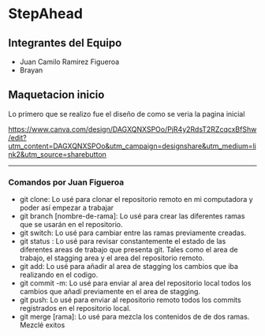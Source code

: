 # StepAhead

## Integrantes del Equipo

- Juan Camilo Ramirez Figueroa
- Brayan 

## Maquetacion inicio

Lo primero que se realizo fue el diseño de como se veria la pagina inicial

https://www.canva.com/design/DAGXQNXSPOo/PjR4y2RdsT2RZcqcxBfShw/edit?utm_content=DAGXQNXSPOo&utm_campaign=designshare&utm_medium=link2&utm_source=sharebutton


---

### Comandos por Juan Figueroa

- git clone: Lo usé para clonar el repositorio remoto en mi computadora y poder así empezar a trabajar
- git branch [nombre-de-rama]: Lo usé para crear las diferentes ramas que se usarán en el repositorio.
- git switch: Lo usé para cambiar entre las ramas previamente creadas.
- git status : Lo usé para revisar constantemente el estado de las diferentes areas de trabajo que presenta git. Tales como el area de trabajo, el stagging area y 
el area del repositorio remoto.
- git add: Lo usé para añadir al area de stagging los cambios que iba realizando en el codigo.
- git commit -m: Lo usé para enviar al area del repositorio local todos los cambios que añadí previamente en el area de stagging.
- git push: Lo usé para enviar al repositorio remoto todos los commits registrados en el repositorio local.
- git merge [rama]: Lo usé para mezcla los contenidos de de dos ramas. Mezclé exitos
